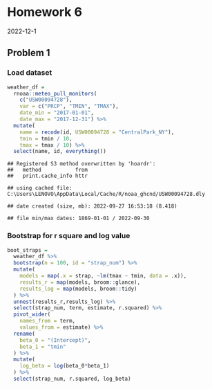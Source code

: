Homework 6
================
2022-12-1

## Problem 1

### Load dataset

``` r
weather_df = 
  rnoaa::meteo_pull_monitors(
    c("USW00094728"),
    var = c("PRCP", "TMIN", "TMAX"), 
    date_min = "2017-01-01",
    date_max = "2017-12-31") %>%
  mutate(
    name = recode(id, USW00094728 = "CentralPark_NY"),
    tmin = tmin / 10,
    tmax = tmax / 10) %>%
  select(name, id, everything())
```

    ## Registered S3 method overwritten by 'hoardr':
    ##   method           from
    ##   print.cache_info httr

    ## using cached file: C:\Users\LENOVO\AppData\Local/Cache/R/noaa_ghcnd/USW00094728.dly

    ## date created (size, mb): 2022-09-27 16:53:18 (8.418)

    ## file min/max dates: 1869-01-01 / 2022-09-30

### Bootstrap for r square and log value

``` r
boot_straps = 
  weather_df %>%
  bootstrap(n = 100, id = "strap_num") %>% 
  mutate(
    models = map(.x = strap, ~lm(tmax ~ tmin, data = .x)),
    results_r = map(models, broom::glance),
    results_log = map(models, broom::tidy)
  ) %>% 
  unnest(results_r,results_log) %>% 
  select(strap_num, term, estimate, r.squared) %>% 
  pivot_wider(
    names_from = term,
    values_from = estimate) %>% 
  rename(
    beta_0 = "(Intercept)",
    beta_1 = "tmin"
  ) %>% 
  mutate(
    log_beta = log(beta_0*beta_1)
  ) %>% 
  select(strap_num, r.squared, log_beta)
```
